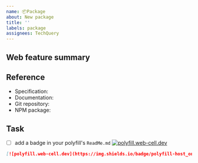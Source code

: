 ```yaml
---
name: 📦Package
about: New package
title: ''
labels: package
assignees: TechQuery
---
```


## Web feature summary

<!-- Its official name and description -->

## Reference

-   Specification: <!-- https://www.w3.org/ , https://whatwg.org/ or https://tc39.es/ -->
-   Documentation: <!-- https://developer.mozilla.org/ -->
-   Git repository: <!-- https://github.com/ or https://gitlab.com/ -->
-   NPM package: <!-- https://www.npmjs.com/ -->

## Task

-   [ ] add a badge in your polyfill's `ReadMe.md` [![polyfill.web-cell.dev](https://img.shields.io/badge/polyfill-host_online-blue)](https://polyfill.web-cell.dev/)

```markdown
[![polyfill.web-cell.dev](https://img.shields.io/badge/polyfill-host_online-blue)](https://polyfill.web-cell.dev/)
```

